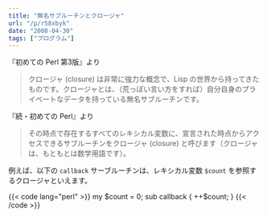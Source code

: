 ```yaml
---
title: "無名サブルーチンとクロージャ"
url: "/p/r58xbyk"
date: "2008-04-30"
tags: ["プログラム"]
---
```


『初めての Perl 第3版』より

> クロージャ (closure) は非常に強力な概念で、Lisp の世界から持ってきたものです。クロージャとは、（荒っぽい言い方をすれば）自分自身のプライベートなデータを持っている無名サブルーチンです。

『続・初めての Perl』より

> その時点で存在するすべてのレキシカル変数に、宣言された時点からアクセスできるサブルーチンをクロージャ (closure) と呼びます（クロージャは、もともとは数学用語です）。

例えば、以下の `callback` サーブルーチンは、レキシカル変数 `$count` を参照するクロージャといえます。

{{< code lang="perl" >}}
my $count = 0;
sub callback { ++$count; }
{{< /code >}}

